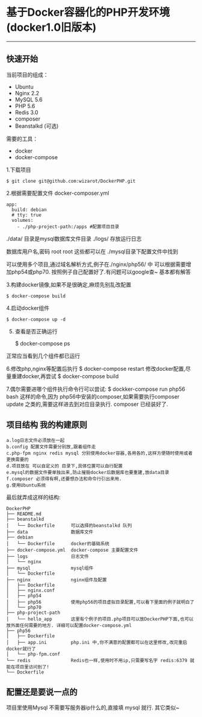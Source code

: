 #  基于Docker容器化的PHP开发环境(docker1.0旧版本)

---

## 快速开始

当前项目的组成：

- Ubuntu
- Nginx 2.2
- MySQL 5.6
- PHP 5.6 
- Redis 3.0
- composer
- Beanstalkd (可选)


需要的工具：

- docker
- docker-compose

1.下载项目
 
	$ git clone git@github.com:wizarot/DockerPHP.git

2.根据需要配置文件 docker-composer.yml
	
	app:
	  build: debian
	  # tty: true
	  volumes:
	    - ./php-project-path:/apps #配置项目目录
    
./data/ 目录是mysql数据库文件目录
./logs/ 存放运行日志

数据库用户名,密码 root root 这些都可以在 ./mysql目录下配置文件中找到

可以使用多个项目,通过域名解析方式,例子在./nginx/php56/ 中
可以根据需要增加php54或php70. 按照例子自己配置好了.有问题可以google查~ 基本都有解答

3.构建docker镜像,如果不是很确定,麻烦先别乱改配置

	$ docker-compose build

4.启动docker组件
	
	$ docker-compose up -d

5. 查看是否正确运行

	$ docker-compose ps 

正常应当看到几个组件都已运行

6.修改php,nginx等配置后执行
	$ docker-compose restart
修改docker配置,尽量重建docker,再尝试
	$ docker-compose build

7.偶尔需要进哪个组件执行命令行可以尝试:
	$ dockker-compose run php56 bash
这样的命令,因为 php56中安装的composer,如果需要执行composer update 之类的,需要这样进去到对应目录执行. composer 已经装好了.

## 项目结构 我的构建原则

	a.log日志文件必须放在一起
	b.config 配置文件需要分别放,跟着组件走
	c.php-fpm nginx redis mysql 分别使用docker容器,各用各的,这样方便随时使用或者更换需要的
	d.项目放在 可以自定义的 目录下,具体位置可以自行配置
	e.mysql的数据文件要单独出来,防止摧毁docker后数据库也要重建,放data目录
	f.composer 必须得有啊,还要想办法和命令行引出来用.
	g.使用Ubuntu系统

最后就弄成这样的结构:

	DockerPHP
	├── README.md
	├── beanstalkd
	│   └── Dockerfile		可以选择的beanstalkd 队列
	├── data 				数据库文件
	├── debian
	│   └── Dockerfile 		docker的基础系统
	├── docker-compose.yml  docker-compose 主要配置文件
	├── logs 				日志文件
	│   └── nginx
	├── mysql 				mysql组件
	│   └── Dockerfile
	├── nginx 				nginx组件及配置
	│   ├── Dockerfile
	│   ├── nginx.conf
	│   ├── php54
	│   ├── php56 			使用php56的项目虚拟目录配置,可以看下里面的例子就明白了
	│   └── php70
	├── php-project-path
	│   └── hello_app 		这里有个例子的项目.php项目可以放DockerPHP下面,也可以放外面任何需要的地方. 详细可以配置docker-compose.yml
	├── php56
	│   ├── Dockerfile
	│   ├── app.ini 		php.ini 中,你不满意的配置都可以在这里修改,改完重启docker就行了
	│   └── php-fpm.conf
	└── redis 				Redis也一样,使用时不用ip,只需要写名字 redis:6379 就能在项目里访问到了!
    └── Dockerfile

## 配置还是要说一点的

项目里使用Mysql 不需要写服务器ip什么的,直接填 mysql 就行. 其它类似~
